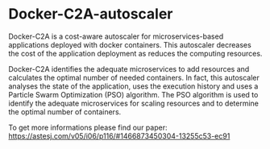 # Docker-C2A-autoscaler


Docker-C2A is a cost-aware autoscaler for microservices-based applications deployed with docker containers. 
This autoscaler decreases the cost of the application deployment as reduces the computing resources. 

Docker-C2A identifies the adequate microservices to add resources and calculates the optimal number of needed containers.
In fact, this autoscaler analyses the state of the application, uses the execution history and uses
a Particle Swarm Optimization (PSO) algorithm. 
The PSO algorithm is used to identify the adequate microservices for scaling resources and to determine the optimal number of containers. 


To get more informations please find our paper: https://astesj.com/v05/i06/p116/#1466873450304-13255c53-ec91
